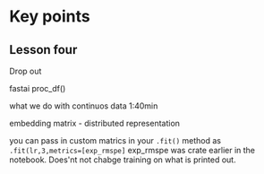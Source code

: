# Key points

## Lesson four

Drop out

fastai proc_df()

what we do with continuos data 1:40min

embedding matrix - distributed representation

you can pass in custom matrics in your `.fit()` method as `.fit(lr,3,metrics=[exp_rmspe]` exp_rmspe was crate earlier in the notebook. Does'nt not chabge training on what is printed out.